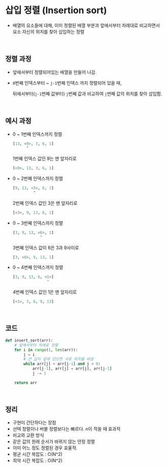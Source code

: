 # 삽입 정렬 (Insertion sort)

- 배열의 요소들에 대해, 이미 정렬된 배열 부분과 앞에서부터 차례대로 비교하면서 요소 자신의 위치를 찾아 삽입하는 정렬



<br/>



## 정렬 과정

- 앞에서부터 정렬되어있는 배열을 만들어 나감.

- `0`번째 인덱스부터 ~ `j-1`번째 인덱스 까지 정렬되어 있을 때,

  뒤에서부터(`j-1`번째 값부터)  `j`번째  값과 비교하여 `j`번째 값의 위치를 찾아 삽입함.



<br/>



## 예시 과정

- 0 ~ 1번째 인덱스까지 정렬

  ```python
  [13, <9>, 3, 6, 1]
        ^
  ```

  1번째 인덱스 값인 9는 맨 앞자리로

  ```python
  [<9>, 13, 3, 6, 1]
  ```

- 0 ~ 2번째 인덱스까지 정렬

  ```python
  [9, 13, <3>, 6, 1]
           ^
  ```

  2번째 인덱스 값인 3은 맨 앞자리로

  ```python
  [<3>, 9, 13, 6, 1]
  ```

- 0 ~ 3번째 인덱스까지 정렬

  ```python
  [3, 9, 13, <6>, 1]
              ^
  ```

  3번째 인덱스 값이 6은 3과 9사이로

  ```python
  [3, <6>, 9, 13, 1]
  ```

- 0 ~ 4번째 인덱스까지 정렬

  ```python
  [3, 9, 13, 6, <1>]
                 ^
  ```

  4번째 인덱스 값인 1은 맨 앞자리로

  ```python
  [<1>, 3, 6, 9, 13]
  ```

  

<br/>



## 코드

```python
def insert_sort(arr):
    # 앞에서부터 차례로 정렬
    for i in range(1, len(arr)):
        j = i
        # 큰 값이 앞에 있으면 서로 위치를 바꿈
        while arr[j] < arr[j-1] and j > 0:
            arr[j-1], arr[j] = arr[j], arr[j-1]
            j -= 1
        
    return arr
```

 

<br/>



## 정리

- 구현이 간단하다는 장점
- 선택 정렬이나 버블 정렬보다는 빠르다. n이 작을 때 효과적
- 비교와 교환 방식
- 같은 값의 원래 순서가 바뀌지 않는 안정 정렬
- 이미 어느 정도 정렬된 경우 효율적.
- 평균 시간 복잡도 : O(N^2)
- 최악 시간 복잡도 : O(N^2)